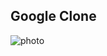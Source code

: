 ## Google Clone


![photo](https://github.com/salginerdi/Patika-Bootcamp-Hafta-17/assets/110611268/5ffa0f07-c77f-4b0a-8e4f-6dcd01620b71)
